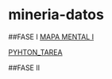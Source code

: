 # mineria-datos

##FASE I
[MAPA MENTAL I](https://github.com/Erickrodriguez3/mineria-datos/blob/main/mapa_mental1.pptx)

[PYHTON_TAREA](https://github.com/Erickrodriguez3/mineria-datos/blob/main/python_tarea.ipynb)

##FASE II
